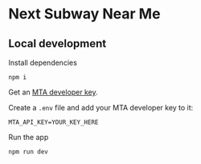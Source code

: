 # Next Subway Near Me

## Local development

Install dependencies

```
npm i
```

Get an [MTA developer key](http://datamine.mta.info/user).

Create a `.env` file and add your MTA developer key to it:

```
MTA_API_KEY=YOUR_KEY_HERE
```

Run the app

```
npm run dev
```